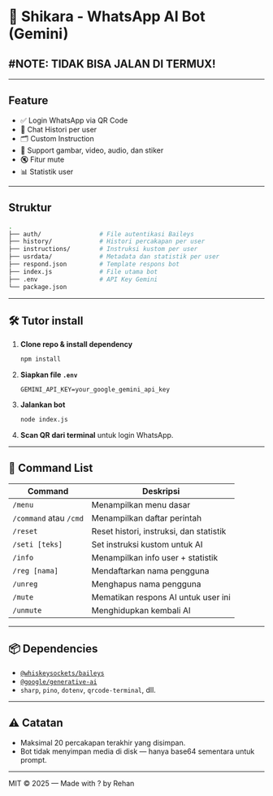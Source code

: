 # 🤖 Shikara - WhatsApp AI Bot (Gemini)

## #NOTE: TIDAK BISA JALAN DI TERMUX!
---

## Feature

- ✅ Login WhatsApp via QR Code
- 🧾 Chat Histori per user
- 🗂 Custom Instruction
- 🎨 Support gambar, video, audio, dan stiker
- 🔇 Fitur mute
- 📊 Statistik user

---

## Struktur 

```bash
.
├── auth/                # File autentikasi Baileys
├── history/             # Histori percakapan per user
├── instructions/        # Instruksi kustom per user
├── usrdata/             # Metadata dan statistik per user
├── respond.json         # Template respons bot
├── index.js             # File utama bot
├── .env                 # API Key Gemini
└── package.json
```

---

## 🛠 Tutor install

1. **Clone repo & install dependency**
   ```bash
   npm install
   ```

2. **Siapkan file `.env`**
   ```
   GEMINI_API_KEY=your_google_gemini_api_key
   ```

3. **Jalankan bot**
   ```bash
   node index.js
   ```

4. **Scan QR dari terminal** untuk login WhatsApp.

---

## 💬 Command List

| Command             | Deskripsi                                      |
|---------------------|-----------------------------------------------|
| `/menu`             | Menampilkan menu dasar                        |
| `/command` atau `/cmd` | Menampilkan daftar perintah                |
| `/reset`            | Reset histori, instruksi, dan statistik       |
| `/seti [teks]`      | Set instruksi kustom untuk AI                 |
| `/info`             | Menampilkan info user + statistik             |
| `/reg [nama]`       | Mendaftarkan nama pengguna                    |
| `/unreg`            | Menghapus nama pengguna                       |
| `/mute`             | Mematikan respons AI untuk user ini          |
| `/unmute`           | Menghidupkan kembali AI                      |

---

## 📦 Dependencies

- [`@whiskeysockets/baileys`](https://github.com/WhiskeySockets/Baileys)
- [`@google/generative-ai`](https://www.npmjs.com/package/@google/generative-ai)
- `sharp`, `pino`, `dotenv`, `qrcode-terminal`, dll.

---

## ⚠️ Catatan

- Maksimal 20 percakapan terakhir yang disimpan.
- Bot tidak menyimpan media di disk — hanya base64 sementara untuk prompt.

---

MIT © 2025 — Made with ? by Rehan
